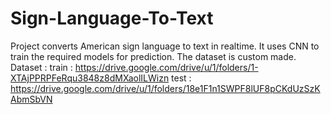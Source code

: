 # Sign-Language-To-Text
Project converts American sign language to text in realtime. It uses CNN to train the required models for prediction. The dataset is custom made.
Dataset :
  train : https://drive.google.com/drive/u/1/folders/1-XTAjPPRPFeRqu3848z8dMXaolILWizn
  test : https://drive.google.com/drive/u/1/folders/18e1F1n1SWPF8lUF8pCKdUzSzKAbmSbVN
